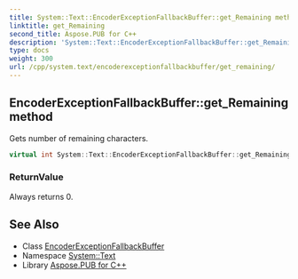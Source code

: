 ```yaml
---
title: System::Text::EncoderExceptionFallbackBuffer::get_Remaining method
linktitle: get_Remaining
second_title: Aspose.PUB for C++
description: 'System::Text::EncoderExceptionFallbackBuffer::get_Remaining method. Gets number of remaining characters in C++.'
type: docs
weight: 300
url: /cpp/system.text/encoderexceptionfallbackbuffer/get_remaining/
---
```

## EncoderExceptionFallbackBuffer::get_Remaining method


Gets number of remaining characters.

```cpp
virtual int System::Text::EncoderExceptionFallbackBuffer::get_Remaining() const override
```


### ReturnValue

Always returns 0.

## See Also

* Class [EncoderExceptionFallbackBuffer](../)
* Namespace [System::Text](../../)
* Library [Aspose.PUB for C++](../../../)
